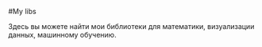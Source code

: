 #My libs

Здесь вы можете найти мои библиотеки для математики, визуализации данных,
машинному обучению.